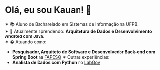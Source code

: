 # Olá, eu sou Kauan! 👋  
✶ 📚 Aluno de Bacharelado em Sistemas de Informação na UFPB.  
✶ 🌱 Atualmente aprendendo: **Arquitetura de Dados e Desenvolvimento Android com Java**.  
✶ � Atuando como:  
   - **Pesquisador, Arquiteto de Software e Desenvolvedor Back-end com Spring Boot** na [FAPESQ](https://fapesq.rpp.br/)
✶ Outras experiências:
   - **Analista de Dados com Python** no [LabGov](https://www.ufpb.br/labgov)
